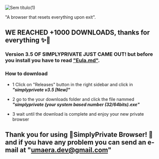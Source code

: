 ![Sem título(1)](https://github.com/NotYarazi/SimplyPrivate/assets/124608386/5b04c371-6042-4845-aceb-1ff2f794964f)


"A browser that resets everything upon exit".
## WE REACHED +1000 DOWNLOADS, thanks for everything ✨💖
### Version 3.5 OF SIMPLYPRIVATE JUST CAME OUT! but before you install you have to read ["Eula.md"](https://github.com/NotYarazi/SimplyPrivate/blob/all/EULA.md).

### How to download
- 1 Click on "Releases" button in the right sidebar and click in ***"simplyprivate v3.5 [New]"***

- 2 go to the your downloads folder and click the file nammed ***"simplyprivate (your system based number (32/64bits).exe"***

- 3 wait until the download is complete and enjoy your new private browser

**Thank you for using 💚SimplyPrivate Browser! 💚**
and if you have any problem you can send an e-mail at "umaera.dev@gmail.com"
--
